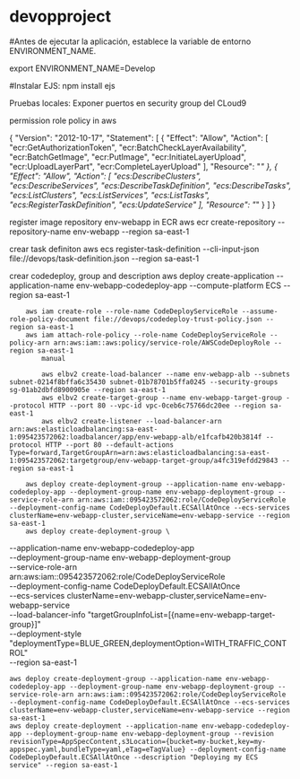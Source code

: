 # devopproject

#Antes de ejecutar la aplicación, establece la variable de entorno ENVIRONMENT_NAME.

export ENVIRONMENT_NAME=Develop

#Instalar EJS:
npm install ejs

Pruebas locales:
Exponer puertos en security group del CLoud9

permission role policy in aws

{
    "Version": "2012-10-17",
    "Statement": [
        {
            "Effect": "Allow",
            "Action": [
                "ecr:GetAuthorizationToken",
                "ecr:BatchCheckLayerAvailability",
                "ecr:BatchGetImage",
                "ecr:PutImage",
                "ecr:InitiateLayerUpload",
                "ecr:UploadLayerPart",
                "ecr:CompleteLayerUpload"
            ],
            "Resource": "*"
        },
        {
            "Effect": "Allow",
            "Action": [
                "ecs:DescribeClusters",
                "ecs:DescribeServices",
                "ecs:DescribeTaskDefinition",
                "ecs:DescribeTasks",
                "ecs:ListClusters",
                "ecs:ListServices",
                "ecs:ListTasks",
                "ecs:RegisterTaskDefinition",
                "ecs:UpdateService"
            ],
            "Resource": "*"
        }
    ]
}

register image repository env-webapp in ECR
    aws ecr create-repository --repository-name env-webapp --region sa-east-1
    
crear task definiton
    aws ecs register-task-definition --cli-input-json file://devops/task-definition.json  --region sa-east-1
    
crear codedeploy, group and description
    aws deploy create-application --application-name env-webapp-codedeploy-app --compute-platform ECS --region sa-east-1
        
        aws iam create-role --role-name CodeDeployServiceRole --assume-role-policy-document file://devops/codedeploy-trust-policy.json --region sa-east-1
        aws iam attach-role-policy --role-name CodeDeployServiceRole --policy-arn arn:aws:iam::aws:policy/service-role/AWSCodeDeployRole --region sa-east-1
            manual
        
            aws elbv2 create-load-balancer --name env-webapp-alb --subnets subnet-0214f8bffa6c35430 subnet-01b78701b5ffa0245 --security-groups sg-01ab2dbfd8900905e --region sa-east-1
            aws elbv2 create-target-group --name env-webapp-target-group --protocol HTTP --port 80 --vpc-id vpc-0ceb6c75766dc20ee --region sa-east-1
            aws elbv2 create-listener --load-balancer-arn arn:aws:elasticloadbalancing:sa-east-1:095423572062:loadbalancer/app/env-webapp-alb/e1fcafb420b3814f --protocol HTTP --port 80 --default-actions Type=forward,TargetGroupArn=arn:aws:elasticloadbalancing:sa-east-1:095423572062:targetgroup/env-webapp-target-group/a4fc319efdd29843 --region sa-east-1
            
        aws deploy create-deployment-group --application-name env-webapp-codedeploy-app --deployment-group-name env-webapp-deployment-group --service-role-arn arn:aws:iam::095423572062:role/CodeDeployServiceRole --deployment-config-name CodeDeployDefault.ECSAllAtOnce --ecs-services clusterName=env-webapp-cluster,serviceName=env-webapp-service --region sa-east-1
        aws deploy create-deployment-group \
  --application-name env-webapp-codedeploy-app \
  --deployment-group-name env-webapp-deployment-group \
  --service-role-arn arn:aws:iam::095423572062:role/CodeDeployServiceRole \
  --deployment-config-name CodeDeployDefault.ECSAllAtOnce \
  --ecs-services clusterName=env-webapp-cluster,serviceName=env-webapp-service \
  --load-balancer-info "targetGroupInfoList=[{name=env-webapp-target-group}]" \
  --deployment-style "deploymentType=BLUE_GREEN,deploymentOption=WITH_TRAFFIC_CONTROL" \
  --region sa-east-1



    aws deploy create-deployment-group --application-name env-webapp-codedeploy-app --deployment-group-name env-webapp-deployment-group --service-role-arn arn:aws:iam::095423572062:role/CodeDeployServiceRole --deployment-config-name CodeDeployDefault.ECSAllAtOnce --ecs-services clusterName=env-webapp-cluster,serviceName=env-webapp-service --region sa-east-1
    aws deploy create-deployment --application-name env-webapp-codedeploy-app --deployment-group-name env-webapp-deployment-group --revision revisionType=AppSpecContent,s3Location={bucket=my-bucket,key=my-appspec.yaml,bundleType=yaml,eTag=eTagValue} --deployment-config-name CodeDeployDefault.ECSAllAtOnce --description "Deploying my ECS service" --region sa-east-1


